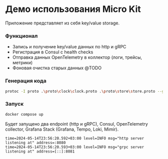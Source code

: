 # Демо использования Micro Kit

Приложение представляет из себя key/value storage.

### Функционал

- Запись и получение key/value данных по http и gRPC
- Регистрация в Consul с health checks
- Отправка данных OpenTelemetry в коллектор (логи, трейсы, метрики)
- Фоновая очистка старых данных @TODO

### Генерация кода

```bash
protoc -I proto .\proto\clock\clock.proto .\proto\store\store.proto --go_out=./gen/ --go_opt=paths=source_relative --go-grpc_out=./gen/ --go-grpc_opt=paths=source_relative --grpc-gateway_out ./gen --grpc-gateway_opt paths=source_relative --grpc-gateway_opt generate_unbound_methods=true --openapiv2_out ./docs --openapiv2_opt allow_merge=true,merge_file_name=api
```

### Запуск 

```bash
docker compose up
```

Будет запущено два endpoint (http и gRPC), Consul, OpenTelemetry collector, Grafana Stack (Grafana, Tempo, Loki, Mimir).

```
time=2024-05-14T23:56:20.592+03:00 level=INFO msg="http server listening at" address=:8080
time=2024-05-14T23:56:20.593+03:00 level=INFO msg="grpc server listening at" address=[::]:8081
```